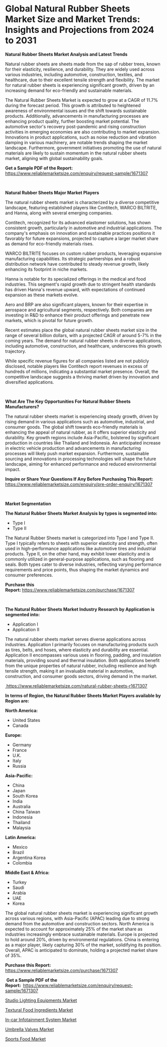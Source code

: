<p><h1>Global Natural Rubber Sheets Market Size and Market Trends: Insights and Projections from 2024 to 2031</h1></p><p><strong>Natural Rubber Sheets Market Analysis and Latest Trends</strong></p>
<p><p>Natural rubber sheets are sheets made from the sap of rubber trees, known for their elasticity, resilience, and durability. They are widely used across various industries, including automotive, construction, textiles, and healthcare, due to their excellent tensile strength and flexibility. The market for natural rubber sheets is experiencing significant growth, driven by an increasing demand for eco-friendly and sustainable materials. </p><p>The Natural Rubber Sheets Market is expected to grow at a CAGR of 11.7% during the forecast period. This growth is attributed to heightened awareness of environmental issues and the shift towards sustainable products. Additionally, advancements in manufacturing processes are enhancing product quality, further boosting market potential. The automotive sector's recovery post-pandemic and rising construction activities in emerging economies are also contributing to market expansion. Innovations in product applications, such as noise reduction and vibration damping in various machinery, are notable trends shaping the market landscape. Furthermore, government initiatives promoting the use of natural materials are likely to sustain momentum in the natural rubber sheets market, aligning with global sustainability goals.</p></p>
<p><strong>Get a Sample PDF of the Report:&nbsp;</strong> <a href="https://www.reliablemarketsize.com/enquiry/request-sample/1671307?utm_campaign=1286&utm_medium=2&utm_source=Github&utm_content=ia&utm_term=19102024&utm_id=natural-rubber-sheets">https://www.reliablemarketsize.com/enquiry/request-sample/1671307</a></p>
<p>&nbsp;</p>
<p><strong>Natural Rubber Sheets Major Market Players</strong></p>
<p><p>The natural rubber sheets market is characterized by a diverse competitive landscape, featuring established players like Contitech, WARCO BILTRITE, and Hanna, along with several emerging companies. </p><p>Contitech, recognized for its advanced elastomer solutions, has shown consistent growth, particularly in automotive and industrial applications. The company's emphasis on innovation and sustainable practices positions it favorably for future expansions, projected to capture a larger market share as demand for eco-friendly materials rises.</p><p>WARCO BILTRITE focuses on custom rubber products, leveraging expansive manufacturing capabilities. Its strategic partnerships and a robust distribution network have contributed to steady revenue growth, likely enhancing its footprint in niche markets.</p><p>Hanna is notable for its specialized offerings in the medical and food industries. This segment's rapid growth due to stringent health standards has driven Hanna's revenue upward, with expectations of continued expansion as these markets evolve.</p><p>Aero and BRP are also significant players, known for their expertise in aerospace and agricultural segments, respectively. Both companies are investing in R&D to enhance their product offerings and penetrate new markets, which is pivotal for future growth.</p><p>Recent estimates place the global natural rubber sheets market size in the range of several billion dollars, with a projected CAGR of around 5-7% in the coming years. The demand for natural rubber sheets in diverse applications, including automotive, construction, and healthcare, underscores this growth trajectory.</p><p>While specific revenue figures for all companies listed are not publicly disclosed, notable players like Contitech report revenues in excess of hundreds of millions, indicating a substantial market presence. Overall, the competitive landscape suggests a thriving market driven by innovation and diversified applications.</p></p>
<p>&nbsp;</p>
<p><strong>What Are The Key Opportunities For Natural Rubber Sheets Manufacturers?</strong></p>
<p><p>The natural rubber sheets market is experiencing steady growth, driven by rising demand in various applications such as automotive, industrial, and consumer goods. The global shift towards eco-friendly materials is enhancing the appeal of natural rubber, as it offers superior elasticity and durability. Key growth regions include Asia-Pacific, bolstered by significant production in countries like Thailand and Indonesia. An anticipated increase in electric vehicle production and advancements in manufacturing processes will likely push market expansion. Furthermore, sustainable sourcing and innovations in processing technologies will shape the future landscape, aiming for enhanced performance and reduced environmental impact.</p></p>
<p><strong>Inquire or Share Your Questions If Any Before Purchasing This Report:</strong> <a href="https://www.reliablemarketsize.com/enquiry/pre-order-enquiry/1671307?utm_campaign=1286&utm_medium=2&utm_source=Github&utm_content=ia&utm_term=19102024&utm_id=natural-rubber-sheets">https://www.reliablemarketsize.com/enquiry/pre-order-enquiry/1671307</a></p>
<p>&nbsp;</p>
<p><strong>Market Segmentation</strong></p>
<p><strong>The Natural Rubber Sheets Market Analysis by types is segmented into:</strong></p>
<p><ul><li>Type I</li><li>Type II</li></ul></p>
<p><p>The Natural Rubber Sheets market is categorized into Type I and Type II. Type I typically refers to sheets with superior elasticity and strength, often used in high-performance applications like automotive tires and industrial products. Type II, on the other hand, may exhibit lower elasticity and is commonly utilized in general-purpose applications, such as flooring and seals. Both types cater to diverse industries, reflecting varying performance requirements and price points, thus shaping the market dynamics and consumer preferences.</p></p>
<p><strong>Purchase this Report:&nbsp;</strong><a href="https://www.reliablemarketsize.com/purchase/1671307?utm_campaign=1286&utm_medium=2&utm_source=Github&utm_content=ia&utm_term=19102024&utm_id=natural-rubber-sheets">https://www.reliablemarketsize.com/purchase/1671307</a></p>
<p>&nbsp;</p>
<p><strong>The Natural Rubber Sheets Market Industry Research by Application is segmented into:</strong></p>
<p><ul><li>Application I</li><li>Application II</li></ul></p>
<p><p>The natural rubber sheets market serves diverse applications across industries. Application I primarily focuses on manufacturing products such as tires, belts, and hoses, where elasticity and durability are essential. Application II encompasses various uses in flooring, padding, and insulation materials, providing sound and thermal insulation. Both applications benefit from the unique properties of natural rubber, including resilience and high tensile strength, making it an invaluable material in automotive, construction, and consumer goods sectors, driving demand in the market.</p></p>
<p><a href="https://www.reliablemarketsize.com/natural-rubber-sheets-r1671307?utm_campaign=1286&utm_medium=2&utm_source=Github&utm_content=ia&utm_term=19102024&utm_id=natural-rubber-sheets">&nbsp;https://www.reliablemarketsize.com/natural-rubber-sheets-r1671307</a></p>
<p><strong>In terms of Region, the Natural Rubber Sheets Market Players available by Region are:</strong></p>
<p>
    <p> <strong> North America: </strong>
        <ul>
            <li>United States</li>
            <li>Canada</li>
        </ul>
        </p> 
    <p> <strong> Europe: </strong>
        <ul>
            <li>Germany</li>
            <li>France</li>
            <li>U.K.</li>
            <li>Italy</li>
            <li>Russia</li>
        </ul>
        </p> 
    <p> <strong> Asia-Pacific: </strong>
        <ul>
            <li>China</li>
            <li>Japan</li>
            <li>South Korea</li>
            <li>India</li>
            <li>Australia</li>
            <li>China Taiwan</li>
            <li>Indonesia</li>
            <li>Thailand</li>
            <li>Malaysia</li>
        </ul>
        </p> 
    <p> <strong> Latin America: </strong>
        <ul>
            <li>Mexico</li>
            <li>Brazil</li>
            <li>Argentina Korea</li>
            <li>Colombia</li>
        </ul>
        </p> 
    <p> <strong> Middle East & Africa: </strong>
        <ul>
            <li>Turkey</li>
            <li>Saudi</li>
            <li>Arabia</li>
            <li>UAE</li>
            <li>Korea</li>
        </ul>
    </p>
    </p>
<p><p>The global natural rubber sheets market is experiencing significant growth across various regions, with Asia-Pacific (APAC) leading due to strong demand from the automotive and construction sectors. North America is expected to account for approximately 25% of the market share as industries increasingly embrace sustainable materials. Europe is projected to hold around 20%, driven by environmental regulations. China is entering as a major player, likely capturing 30% of the market, solidifying its position. Overall, APAC is anticipated to dominate, holding a projected market share of 35%.</p></p>
<p><strong>Purchase this Report: </strong><a href="https://www.reliablemarketsize.com/purchase/1671307?utm_campaign=1286&utm_medium=2&utm_source=Github&utm_content=ia&utm_term=19102024&utm_id=natural-rubber-sheets">https://www.reliablemarketsize.com/purchase/1671307</a></p>
<p>&nbsp;<strong>Get a Sample PDF of the Report:&nbsp;&nbsp;</strong><a href="https://www.reliablemarketsize.com/enquiry/request-sample/1671307?utm_campaign=1286&utm_medium=2&utm_source=Github&utm_content=ia&utm_term=19102024&utm_id=natural-rubber-sheets">https://www.reliablemarketsize.com/enquiry/request-sample/1671307</a></p>
<p><strong></strong></p>
<p><p><a href="https://issuu.com/reportprime-2/docs/studio-lighting-equipments-market-s_d0533b47d94b33?utm_campaign=1286&utm_medium=2&utm_source=Github&utm_content=ia&utm_term=19102024&utm_id=natural-rubber-sheets">Studio Lighting Equipments Market</a></p><p><a href="https://www.linkedin.com/pulse/opportunities-challenges-textural-food-ingredients-market-i9pfe?utm_campaign=1286&utm_medium=2&utm_source=Github&utm_content=ia&utm_term=19102024&utm_id=natural-rubber-sheets">Textural Food Ingredients Market</a></p><p><a href="https://github.com/vimar16th/Market-Research-Report-List-6/blob/main/in-car-infotainment-system-market.md?utm_campaign=1286&utm_medium=2&utm_source=Github&utm_content=ia&utm_term=19102024&utm_id=natural-rubber-sheets">In-car Infotainment System Market</a></p><p><a href="https://issuu.com/reportprime-2/docs/umbrella-valves-market-size-2030.pp_c7548dbc2184c1?utm_campaign=1286&utm_medium=2&utm_source=Github&utm_content=ia&utm_term=19102024&utm_id=natural-rubber-sheets">Umbrella Valves Market</a></p><p><a href="https://www.linkedin.com/pulse/future-trends-global-sports-food-market-insights-analysis-obb7e?utm_campaign=1286&utm_medium=2&utm_source=Github&utm_content=ia&utm_term=19102024&utm_id=natural-rubber-sheets">Sports Food Market</a></p></p>